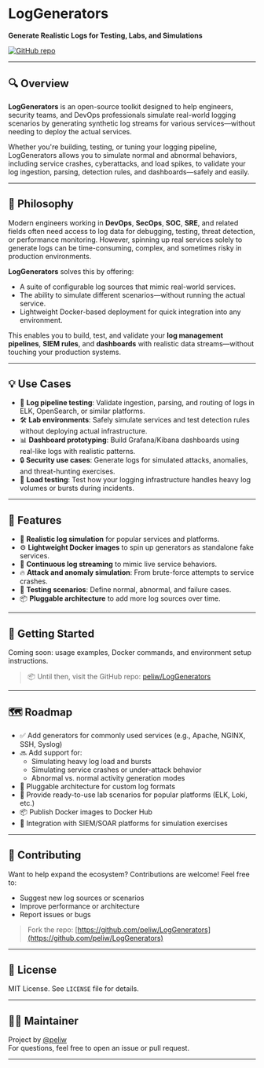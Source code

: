 # LogGenerators

**Generate Realistic Logs for Testing, Labs, and Simulations**

[![GitHub repo](https://img.shields.io/github/stars/peliw/LogGenerators?style=social)](https://github.com/peliw/LogGenerators)

---

## 🔍 Overview

**LogGenerators** is an open-source toolkit designed to help engineers, security teams, and DevOps professionals simulate real-world logging scenarios by generating synthetic log streams for various services—without needing to deploy the actual services.

Whether you're building, testing, or tuning your logging pipeline, LogGenerators allows you to simulate normal and abnormal behaviors, including service crashes, cyberattacks, and load spikes, to validate your log ingestion, parsing, detection rules, and dashboards—safely and easily.

---

## 🧠 Philosophy

Modern engineers working in **DevOps**, **SecOps**, **SOC**, **SRE**, and related fields often need access to log data for debugging, testing, threat detection, or performance monitoring. However, spinning up real services solely to generate logs can be time-consuming, complex, and sometimes risky in production environments.

**LogGenerators** solves this by offering:
- A suite of configurable log sources that mimic real-world services.
- The ability to simulate different scenarios—without running the actual service.
- Lightweight Docker-based deployment for quick integration into any environment.

This enables you to build, test, and validate your **log management pipelines**, **SIEM rules**, and **dashboards** with realistic data streams—without touching your production systems.

---

## 💡 Use Cases

- 🔬 **Log pipeline testing**: Validate ingestion, parsing, and routing of logs in ELK, OpenSearch, or similar platforms.
- 🛠 **Lab environments**: Safely simulate services and test detection rules without deploying actual infrastructure.
- 📊 **Dashboard prototyping**: Build Grafana/Kibana dashboards using real-like logs with realistic patterns.
- 🔒 **Security use cases**: Generate logs for simulated attacks, anomalies, and threat-hunting exercises.
- 🚀 **Load testing**: Test how your logging infrastructure handles heavy log volumes or bursts during incidents.

---

## 🧰 Features

- 🎯 **Realistic log simulation** for popular services and platforms.
- ⚙️ **Lightweight Docker images** to spin up generators as standalone fake services.
- 🔄 **Continuous log streaming** to mimic live service behaviors.
- 🔥 **Attack and anomaly simulation**: From brute-force attempts to service crashes.
- 🧪 **Testing scenarios**: Define normal, abnormal, and failure cases.
- 📦 **Pluggable architecture** to add more log sources over time.

---

## 🚀 Getting Started

Coming soon: usage examples, Docker commands, and environment setup instructions.

> 📦 Until then, visit the GitHub repo: [peliw/LogGenerators](https://github.com/peliw/LogGenerators)

---

## 🗺️ Roadmap

- ✅ Add generators for commonly used services (e.g., Apache, NGINX, SSH, Syslog)
- 🔜 Add support for:
  - Simulating heavy log load and bursts
  - Simulating service crashes or under-attack behavior
  - Abnormal vs. normal activity generation modes
- 🧩 Pluggable architecture for custom log formats
- 📄 Provide ready-to-use lab scenarios for popular platforms (ELK, Loki, etc.)
- 📦 Publish Docker images to Docker Hub
- 🧪 Integration with SIEM/SOAR platforms for simulation exercises

---

## 🤝 Contributing

Want to help expand the ecosystem? Contributions are welcome! Feel free to:
- Suggest new log sources or scenarios
- Improve performance or architecture
- Report issues or bugs

> Fork the repo: [https://github.com/peliw/LogGenerators](https://github.com/peliw/LogGenerators)

---

## 📄 License

MIT License. See `LICENSE` file for details.

---

## 🙋‍♂️ Maintainer

Project by [@peliw](https://github.com/peliw)  
For questions, feel free to open an issue or pull request.

---
